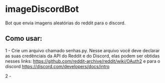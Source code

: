 # imageDiscordBot
Bot que envia imagens aleatórias do reddit para o discord.

## Como usar:

1 - Crie um arquivo chamado senhas.py. Nesse arquivo você deve declarar as suas credênciais da API do Reddit e do Discord, elas podem ser obtidas nesses links: https://github.com/reddit-archive/reddit/wiki/OAuth2 e para o discord https://discord.com/developers/docs/intro

2 - 
